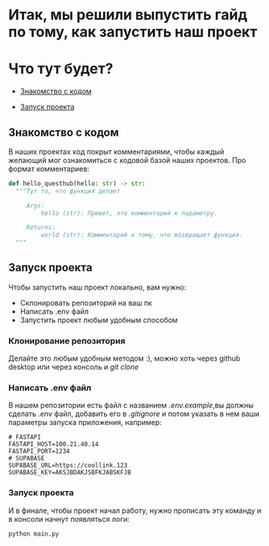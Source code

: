 # Итак, мы решили выпустить гайд по тому, как запустить наш проект

# Что тут будет?

- [Знакомство с кодом](#знакомство-с-кодом)

- [Запуск проекта](#запуск-проекта)



## Знакомство с кодом
В наших проектах код покрыт комментариями, чтобы каждый желающий мог ознакомиться с кодовой базой наших проектов. Про формат комментариев: 
```python
def hello_questhub(hello: str) -> str:
  """Тут то, что функция делает

     Args:
         hello (str): Привет, это комментарий к параметру.

     Returns:
         world (str): Комментарий к тому, что возвращает функция.
  """
```

## Запуск проекта
Чтобы запустить наш проект локально, вам нужно:
- Склонировать репозиторий на ваш пк
- Написать .env файл
- Запустить проект любым удобным способом

### Клонирование репозитория
Делайте это любым удобным методом :), можно хоть через github desktop или через консоль и *git clone*

### Написать .env файл
В нашем репозитории есть файл с названием *.env.example*,вы должны сделать *.env* файл, добавить его в *.gitignore* и потом указать в нем ваши параметры запуска приложения, например:
```shell
# FASTAPI
FASTAPI_HOST=100.21.40.14
FASTAPI_PORT=1234
# SUPABASE
SUPABASE_URL=https://coollink.123
SUPABASE_KEY=AKSJBDAKJSBFKJABSKFJB
```

### Запуск проекта
И в финале, чтобы проект начал работу, нужно прописать эту команду и в консоли начнут появляться логи:
```shell 
python main.py
```
